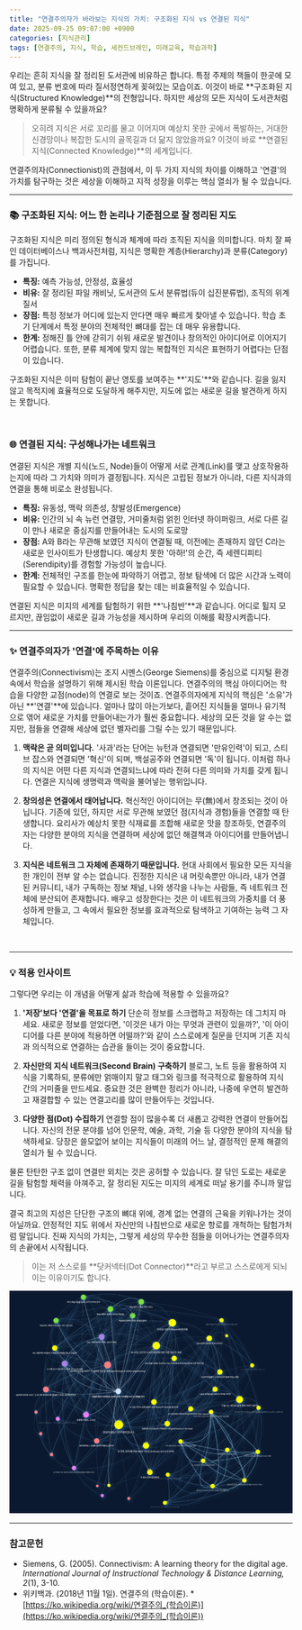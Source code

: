 ```yaml
---
title: "연결주의자가 바라보는 지식의 가치: 구조화된 지식 vs 연결된 지식"
date: 2025-09-25 09:07:00 +0900
categories: [지식관리]
tags: [연결주의, 지식, 학습, 세컨드브레인, 미래교육, 학습과학]
---
```


우리는 흔히 지식을 잘 정리된 도서관에 비유하곤 합니다. 특정 주제의 책들이 한곳에 모여 있고, 분류 번호에 따라 질서정연하게 꽂혀있는 모습이죠. 이것이 바로 **구조화된 지식(Structured Knowledge)**의 전형입니다. 하지만 세상의 모든 지식이 도서관처럼 명확하게 분류될 수 있을까요?

> 오히려 지식은 서로 꼬리를 물고 이어지며 예상치 못한 곳에서 폭발하는, 거대한 신경망이나 복잡한 도시의 골목길과 더 닮지 않았을까요? 이것이 바로 **연결된 지식(Connected Knowledge)**의 세계입니다.

연결주의자(Connectionist)의 관점에서, 이 두 가지 지식의 차이를 이해하고 '연결'의 가치를 탐구하는 것은 세상을 이해하고 지적 성장을 이루는 핵심 열쇠가 될 수 있습니다.

---

### 📚 구조화된 지식: 어느 한 논리나 기준점으로 잘 정리된 지도

구조화된 지식은 미리 정의된 형식과 체계에 따라 조직된 지식을 의미합니다. 마치 잘 짜인 데이터베이스나 백과사전처럼, 지식은 명확한 계층(Hierarchy)과 분류(Category)를 가집니다.

* **특징:** 예측 가능성, 안정성, 효율성
* **비유:** 잘 정리된 파일 캐비닛, 도서관의 도서 분류법(듀이 십진분류법), 조직의 위계질서
* **장점:** 특정 정보가 어디에 있는지 안다면 매우 빠르게 찾아낼 수 있습니다. 학습 초기 단계에서 특정 분야의 전체적인 뼈대를 잡는 데 매우 유용합니다.
* **한계:** 정해진 틀 안에 갇히기 쉬워 새로운 발견이나 창의적인 아이디어로 이어지기 어렵습니다. 또한, 분류 체계에 맞지 않는 복합적인 지식은 표현하기 어렵다는 단점이 있습니다.

구조화된 지식은 이미 탐험이 끝난 영토를 보여주는 **'지도'**와 같습니다. 길을 잃지 않고 목적지에 효율적으로 도달하게 해주지만, 지도에 없는 새로운 길을 발견하게 하지는 못합니다.

<br>

### 🌐 연결된 지식: 구성해나가는 네트워크

연결된 지식은 개별 지식(노드, Node)들이 어떻게 서로 관계(Link)를 맺고 상호작용하는지에 따라 그 가치와 의미가 결정됩니다. 지식은 고립된 정보가 아니라, 다른 지식과의 연결을 통해 비로소 완성됩니다.

* **특징:** 유동성, 맥락 의존성, 창발성(Emergence)
* **비유:** 인간의 뇌 속 뉴런 연결망, 거미줄처럼 얽힌 인터넷 하이퍼링크, 서로 다른 길이 만나 새로운 중심지를 만들어내는 도시의 도로망
* **장점:** A와 B라는 무관해 보였던 지식이 연결될 때, 이전에는 존재하지 않던 C라는 새로운 인사이트가 탄생합니다. 예상치 못한 '아하!'의 순간, 즉 세렌디피티(Serendipity)를 경험할 가능성이 높습니다.
* **한계:** 전체적인 구조를 한눈에 파악하기 어렵고, 정보 탐색에 더 많은 시간과 노력이 필요할 수 있습니다. 명확한 정답을 찾는 데는 비효율적일 수 있습니다.

연결된 지식은 미지의 세계를 탐험하기 위한 **'나침반'**과 같습니다. 어디로 튈지 모르지만, 끊임없이 새로운 길과 가능성을 제시하며 우리의 이해를 확장시켜줍니다.

---

### ✨ 연결주의자가 '연결'에 주목하는 이유

연결주의(Connectivism)는 조지 시멘스(George Siemens)를 중심으로 디지털 환경 속에서 학습을 설명하기 위해 제시된 학습 이론입니다. 연결주의의 핵심 아이디어는 학습을 다양한 교점(node)의 연결로 보는 것이죠.
연결주의자에게 지식의 핵심은 '소유'가 아닌 **'연결'**에 있습니다. 얼마나 많이 아는가보다, 흩어진 지식들을 얼마나 유기적으로 엮어 새로운 가치를 만들어내는가가 훨씬 중요합니다. 세상의 모든 것을 알 수는 없지만, 점들을 연결해 세상에 없던 별자리를 그릴 수는 있기 때문입니다.

1.  **맥락은 곧 의미입니다.**
    '사과'라는 단어는 뉴턴과 연결되면 '만유인력'이 되고, 스티브 잡스와 연결되면 '혁신'이 되며, 백설공주와 연결되면 '독'이 됩니다. 이처럼 하나의 지식은 어떤 다른 지식과 연결되느냐에 따라 전혀 다른 의미와 가치를 갖게 됩니다. 연결은 지식에 생명력과 맥락을 불어넣는 행위입니다.

2.  **창의성은 연결에서 태어납니다.**
    혁신적인 아이디어는 무(無)에서 창조되는 것이 아닙니다. 기존에 있던, 하지만 서로 무관해 보였던 점(지식과 경험)들을 연결할 때 탄생합니다. 요리사가 예상치 못한 식재료를 조합해 새로운 맛을 창조하듯, 연결주의자는 다양한 분야의 지식을 연결하며 세상에 없던 해결책과 아이디어를 만들어냅니다.

3.  **지식은 네트워크 그 자체에 존재하기 때문입니다.**
    현대 사회에서 필요한 모든 지식을 한 개인이 전부 알 수는 없습니다. 진정한 지식은 내 머릿속뿐만 아니라, 내가 연결된 커뮤니티, 내가 구독하는 정보 채널, 나와 생각을 나누는 사람들, 즉 네트워크 전체에 분산되어 존재합니다. 배우고 성장한다는 것은 이 네트워크의 가중치를 더 풍성하게 만들고, 그 속에서 필요한 정보를 효과적으로 탐색하고 기여하는 능력 그 자체입니다.

<br>

---

### 💡 적용 인사이트

그렇다면 우리는 이 개념을 어떻게 삶과 학습에 적용할 수 있을까요?

1.  **'저장'보다 '연결'을 목표로 하기**
    단순히 정보를 스크랩하고 저장하는 데 그치지 마세요. 새로운 정보를 얻었다면, '이것은 내가 아는 무엇과 관련이 있을까?', '이 아이디어를 다른 분야에 적용하면 어떨까?'와 같이 스스로에게 질문을 던지며 기존 지식과 의식적으로 연결하는 습관을 들이는 것이 중요합니다.

2.  **자신만의 지식 네트워크(Second Brain) 구축하기**
    블로그, 노트 등을 활용하여 지식을 기록하되, 분류에만 얽매이지 말고 태그와 링크를 적극적으로 활용하여 지식 간의 거미줄을 만드세요. 중요한 것은 완벽한 정리가 아니라, 나중에 우연히 발견하고 재결합할 수 있는 연결고리를 많이 만들어두는 것입니다.

3.  **다양한 점(Dot) 수집하기**
    연결할 점이 많을수록 더 새롭고 강력한 연결이 만들어집니다. 자신의 전문 분야를 넘어 인문학, 예술, 과학, 기술 등 다양한 분야의 지식을 탐색하세요. 당장은 쓸모없어 보이는 지식들이 미래의 어느 날, 결정적인 문제 해결의 열쇠가 될 수 있습니다.


물론 탄탄한 구조 없이 연결만 외치는 것은 공허할 수 있습니다. 잘 닦인 도로는 새로운 길을 탐험할 체력을 아껴주고, 잘 정리된 지도는 미지의 세계로 떠날 용기를 주니까 말입니다.

결국 최고의 지성은 단단한 구조의 뼈대 위에, 경계 없는 연결의 근육을 키워나가는 것이 아닐까요. 안정적인 지도 위에서 자신만의 나침반으로 새로운 항로를 개척하는 탐험가처럼 말입니다. 진짜 지식의 가치는, 그렇게 세상의 무수한 점들을 이어나가는 연결주의자의 손끝에서 시작됩니다.

> 이는 저 스스로를 **닷커넥터(Dot Connector)**라고 부르고 스스로에게 되뇌이는 이유이기도 합니다.

![Graph](/assets/Graph.png)

---

### 참고문헌
- Siemens, G. (2005). Connectivism: A learning theory for the digital age. *International Journal of Instructional Technology & Distance Learning, 2*(1), 3-10.
- 위키백과. (2018년 11월 1일). 연결주의 (학습이론). *[https://ko.wikipedia.org/wiki/연결주의_(학습이론)](https://ko.wikipedia.org/wiki/연결주의_(학습이론))
